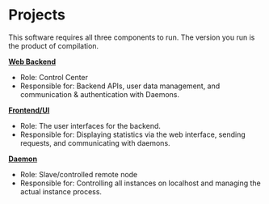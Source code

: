# Projects

This software requires all three components to run. The version you run is the product of compilation.

[**Web Backend**](https://github.com/MCSManager/MCSManager)

- Role: Control Center
- Responsible for: Backend APIs, user data management, and communication & authentication with Daemons.

[**Frontend/UI**](https://github.com/MCSManager/UI)

- Role: The user interfaces for the backend.
- Responsible for: Displaying statistics via the web interface, sending requests, and communicating with daemons. 

[**Daemon**](https://github.com/MCSManager/Daemon)

- Role: Slave/controlled remote node
- Responsible for: Controlling all instances on localhost and managing the actual instance process. 

